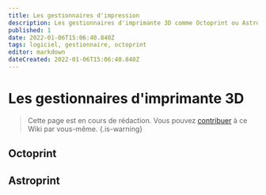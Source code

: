```yaml
---
title: Les gestionnaires d'impression
description: Les gestionnaires d'imprimante 3D comme Octoprint ou Astroprint
published: 1
date: 2022-01-06T15:06:40.840Z
tags: logiciel, gestionnaire, octoprint
editor: markdown
dateCreated: 2022-01-06T15:06:40.840Z
---
```


# Les gestionnaires d'imprimante 3D
> Cette page est en cours de rédaction. Vous pouvez [contribuer](/contributeur) à ce Wiki par vous-même.
{.is-warning}

## Octoprint

## Astroprint